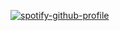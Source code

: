 [![spotify-github-profile](https://spotify-github-profile.vercel.app/api/view?uid=fogur7y49icug0maoox13tawu&cover_image=true&theme=default&show_offline=false&background_color=121212&bar_color_cover=true&bar_color=0067b1)](https://github.com/kittinan/spotify-github-profile)
